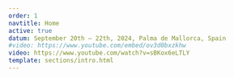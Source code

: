 ```yaml
---
order: 1
navtitle: Home
active: true
datum: September 20th – 22th, 2024, Palma de Mallorca, Spain
#video: https://www.youtube.com/embed/ov3d0bxzkhw
video: https://www.youtube.com/watch?v=sBKox6eLTLY
template: sections/intro.html
---
```

